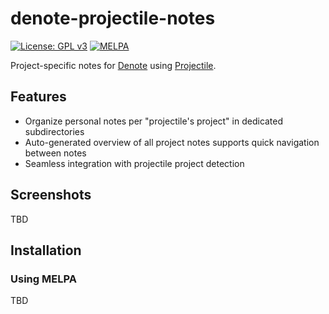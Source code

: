 # denote-projectile-notes

[![License: GPL v3](https://img.shields.io/badge/License-GPLv3-blue.svg)](https://www.gnu.org/licenses/gpl-3.0)
[![MELPA](https://melpa.org/packages/denote-projectile-notes-badge.svg)](https://melpa.org/#/denote-projectile-notes)

Project-specific notes for [Denote](https://github.com/protesilaos/denote) using [Projectile](https://github.com/bbatsov/projectile).

## Features

- Organize personal notes per "projectile's project" in dedicated subdirectories
- Auto-generated overview of all project notes supports quick navigation between notes
- Seamless integration with projectile project detection

## Screenshots
TBD

## Installation

### Using MELPA
TBD
